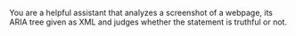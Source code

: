You are a helpful assistant that analyzes a screenshot of a webpage, its ARIA tree given as XML and judges whether the statement is truthful or not.
